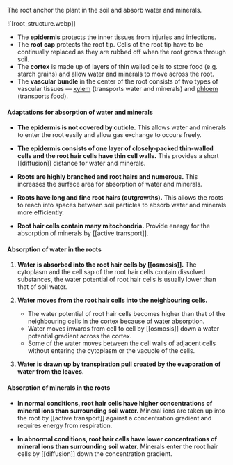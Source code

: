 The root anchor the plant in the soil and absorb water and minerals.

![[root_structure.webp]]

- The **epidermis** protects the inner tissues from injuries and infections.
- The **root cap** protects the root tip. Cells of the root tip have to be continually replaced as they are rubbed off when the root grows through soil.
- The **cortex** is made up of layers of thin walled cells to store food (e.g. starch grains) and allow water and minerals to move across the root.
- The **vascular bundle** in the center of the root consists of two types of vascular tissues — <u>xylem</u> (transports water and minerals) and <u>phloem</u> (transports food).

#### Adaptations for absorption of water and minerals
- **The epidermis is not covered by cuticle.**
  This allows water and minerals to enter the root easily and allow gas exchange to occurs freely.

- **The epidermis consists of one layer of closely-packed thin-walled cells and the root hair cells have thin cell walls.**
  This provides a short [[diffusion]] distance for water and minerals.

- **Roots are highly branched and root hairs and numerous.**
  This increases the surface area for absorption of water and minerals.

- **Roots have long and fine root hairs (outgrowths).**
  This allows the roots to reach into spaces between soil particles to absorb water and minerals more efficiently.

- **Root hair cells contain many mitochondria.**
  Provide energy for the absorption of minerals by [[active transport]].

#### Absorption of water in the roots
1. **Water is absorbed into the root hair cells by [[osmosis]].**
   The cytoplasm and the cell sap of the root hair cells contain dissolved substances, the water potential of root hair cells is usually lower than that of soil water.

2. **Water moves from the root hair cells into the neighbouring cells.**
	- The water potential of root hair cells becomes higher than that of the neighbouring cells in the cortex because of water absorption.
	- Water moves inwards from cell to cell by [[osmosis]] down a water potential gradient across the cortex.
	- Some of the water moves between the cell walls of adjacent cells without entering the cytoplasm or the vacuole of the cells.

3. **Water is drawn up by transpiration pull created by the evaporation of water from the leaves.**

#### Absorption of minerals in the roots
- **In normal conditions, root hair cells have higher concentrations of mineral ions than surrounding soil water.**
  Mineral ions are taken up into the root by [[active transport]] against a concentration gradient and requires energy from respiration.

- **In abnormal conditions, root hair cells have lower concentrations of mineral ions than surrounding soil water.**
  Minerals enter the root hair cells by [[diffusion]] down the concentration gradient.
